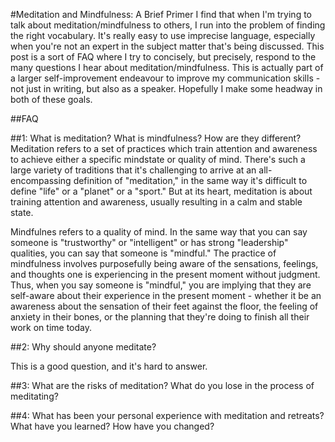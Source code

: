 #Meditation and Mindfulness: A Brief Primer 
I find that when I'm trying to talk about meditation/mindfulness to others, I run into the problem of finding the right vocabulary. It's really easy to use imprecise language, especially when you're not an expert in the subject matter that's being discussed. This post is a sort of FAQ where I try to concisely, but precisely, respond to the many questions I hear about meditation/mindfulness. This is actually part of a larger self-improvement endeavour to improve my communication skills - not just in writing, but also as a speaker. Hopefully I make some headway in both of these goals.

##FAQ

##1: What is meditation? What is mindfulness? How are they different? Meditation refers to a set of practices which train attention and awareness to achieve either a specific mindstate or quality of mind. There's such a large variety of traditions that it's challenging to arrive at an all-encompassing definition of "meditation," in the same way it's difficult to define "life" or a "planet" or a "sport." But at its heart, meditation is about training attention and awareness, usually resulting in a calm and stable state.

Mindfulnes refers to a quality of mind. In the same way that you can say someone is "trustworthy" or "intelligent" or has strong "leadership" qualities, you can say that someone is "mindful." The practice of mindfulness involves purposefully being aware of the sensations, feelings, and thoughts one is experiencing in the present moment without judgment. Thus, when you say someone is "mindful," you are implying that they are self-aware about their experience in the present moment - whether it be an awareness about the sensation of their feet against the floor, the feeling of anxiety in their bones, or the planning that they're doing to finish all their work on time today.

##2: Why should anyone meditate?

This is a good question, and it's hard to answer.

##3: What are the risks of meditation? What do you lose in the process of meditating?

##4: What has been your personal experience with meditation and retreats? What have you learned? How have you changed?
